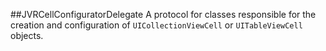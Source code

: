 ##JVRCellConfiguratorDelegate
A protocol for classes responsible for the creation and configuration of `UICollectionViewCell` or `UITableViewCell` objects.

